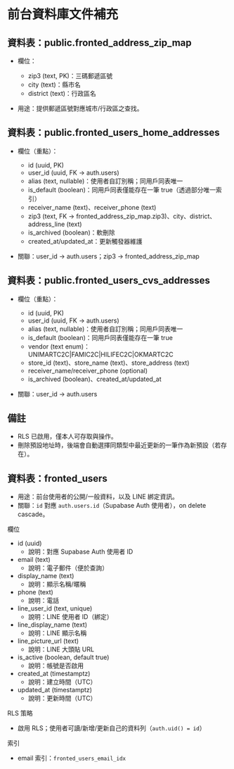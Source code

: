 # 前台資料庫文件補充

## 資料表：public.fronted_address_zip_map

- 欄位：
  - zip3 (text, PK)：三碼郵遞區號
  - city (text)：縣市名
  - district (text)：行政區名

- 用途：提供郵遞區號對應城市/行政區之查找。

## 資料表：public.fronted_users_home_addresses

- 欄位（重點）：
  - id (uuid, PK)
  - user_id (uuid, FK -> auth.users)
  - alias (text, nullable)：使用者自訂別稱；同用戶同表唯一
  - is_default (boolean)：同用戶同表僅能存在一筆 true（透過部分唯一索引）
  - receiver_name (text)、receiver_phone (text)
  - zip3 (text, FK -> fronted_address_zip_map.zip3)、city、district、address_line (text)
  - is_archived (boolean)：軟刪除
  - created_at/updated_at：更新觸發器維護

- 關聯：user_id -> auth.users；zip3 -> fronted_address_zip_map

## 資料表：public.fronted_users_cvs_addresses

- 欄位（重點）：
  - id (uuid, PK)
  - user_id (uuid, FK -> auth.users)
  - alias (text, nullable)：使用者自訂別稱；同用戶同表唯一
  - is_default (boolean)：同用戶同表僅能存在一筆 true
  - vendor (text enum)：UNIMARTC2C|FAMIC2C|HILIFEC2C|OKMARTC2C
  - store_id (text)、store_name (text)、store_address (text)
  - receiver_name/receiver_phone (optional)
  - is_archived (boolean)、created_at/updated_at

- 關聯：user_id -> auth.users

## 備註

- RLS 已啟用，僅本人可存取與操作。
- 刪除預設地址時，後端會自動選擇同類型中最近更新的一筆作為新預設（若存在）。

## 資料表：fronted_users

- 用途：前台使用者的公開/一般資料，以及 LINE 綁定資訊。
- 關聯：`id` 對應 `auth.users.id`（Supabase Auth 使用者），on delete cascade。

欄位

- id (uuid)
  - 說明：對應 Supabase Auth 使用者 ID
- email (text)
  - 說明：電子郵件（便於查詢）
- display_name (text)
  - 說明：顯示名稱/暱稱
- phone (text)
  - 說明：電話
- line_user_id (text, unique)
  - 說明：LINE 使用者 ID（綁定）
- line_display_name (text)
  - 說明：LINE 顯示名稱
- line_picture_url (text)
  - 說明：LINE 大頭貼 URL
- is_active (boolean, default true)
  - 說明：帳號是否啟用
- created_at (timestamptz)
  - 說明：建立時間（UTC）
- updated_at (timestamptz)
  - 說明：更新時間（UTC）

RLS 策略

- 啟用 RLS；使用者可讀/新增/更新自己的資料列（`auth.uid() = id`）

索引

- email 索引：`fronted_users_email_idx`


